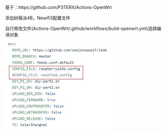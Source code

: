 <p>基于：https://github.com/P3TERX/Actions-OpenWrt</p>
<p>添加树莓派4B，Newifi3配置文件</p>
<p>自行修改文件(Actions-OpenWrt/.github/workflows/build-openwrt.yml)选择编译对象</p>
<img src="https://github.com/meishimeike/Actions-OpenWrt/raw/main/diy.jpg" />
